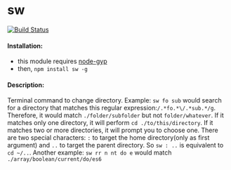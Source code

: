 
# sw

[![Build Status](https://travis-ci.org/komondor/sw.svg?branch=master)](https://travis-ci.org/komondor/sw)



#### Installation:

- this module requires [node-gyp](https://github.com/nodejs/node-gyp)
- then, `npm install sw -g`

#### Description:

Terminal command to change directory. Example: `sw fo sub` would search for a directory
that matches this regular expression:`/.*fo.*\/.*sub.*/g`. Therefore, it would match `./folder/subfolder`
but not `folder/whatever`.  If it matches only one directory, it will perform `cd ./to/this/directory`.
If it matches two or more directories, it will prompt you to choose one. There are two special characters:
`:` to target the home directory(only as first argument) and `..` to target the parent directory.
So `sw : ..` is equivalent to `cd ~/..`. Another example: `sw rr n nt do e` would match `./array/boolean/current/do/es6`
